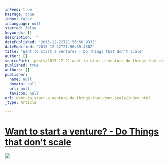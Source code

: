 ```yaml
---
inFeed: true
hasPage: true
inNav: false
inLanguage: null
starred: false
keywords: []
description: ''
datePublished: '2015-12-22T21:56:50.933Z'
dateModified: '2015-12-22T21:56:35.458Z'
title: "Want to start a venture? - Do Things that don't scale"
author: []
sourcePath: _posts/2015-12-21-want-to-start-a-venture-do-things-that-dont-scale.md
published: true
authors: []
publisher:
  name: null
  domain: null
  url: null
  favicon: null
url: want-to-start-a-venture-do-things-that-dont-scale/index.html
_type: Article

---
```

# [Want to start a venture? - Do Things that don't scale][0]
![](https://the-grid-user-content.s3-us-west-2.amazonaws.com/fca3e292-f2b7-4c7a-8797-748f6c496422.jpg)

[0]: http://paulgraham.com/ds.html
